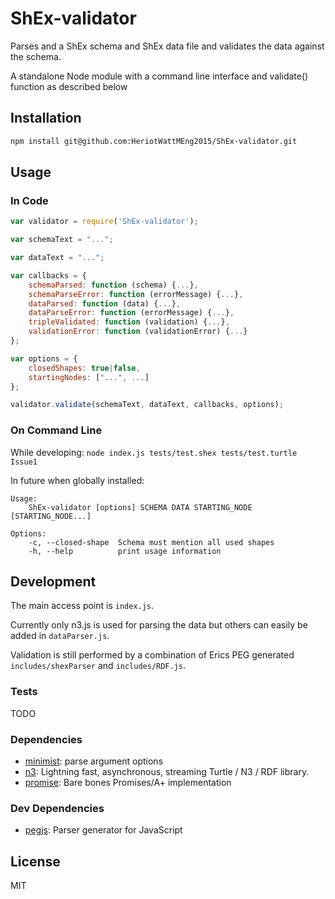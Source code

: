 # ShEx-validator 

Parses and a ShEx schema and ShEx data file and validates the data against the schema.

A standalone Node module with a command line interface and validate() function as described below

## Installation

```sh
npm install git@github.com:HeriotWattMEng2015/ShEx-validator.git
```

## Usage
### In Code
```javascript
var validator = require('ShEx-validator');

var schemaText = "...";

var dataText = "...";

var callbacks = {
    schemaParsed: function (schema) {...},
    schemaParseError: function (errorMessage) {...},
    dataParsed: function (data) {...},
    dataParseError: function (errorMessage) {...},
    tripleValidated: function (validation) {...},
    validationError: function (validationError) {...}
};

var options = {
    closedShapes: true|false,
    startingNodes: ["...", ...]
};

validator.validate(schemaText, dataText, callbacks, options);
```

### On Command Line

While developing: `node index.js tests/test.shex tests/test.turtle Issue1`

In future when globally installed:

<!--- BEGIN USAGE -->
    Usage:
        ShEx-validator [options] SCHEMA DATA STARTING_NODE [STARTING_NODE...]

    Options:
        -c, --closed-shape  Schema must mention all used shapes
        -h, --help          print usage information
<!--- END USAGE -->

## Development

The main access point is `index.js`.

Currently only n3.js is used for parsing the data but others can easily be added in `dataParser.js`.

Validation is still performed by a combination of Erics PEG generated `includes/shexParser` and `includes/RDF.js`.

### Tests
TODO

### Dependencies

- [minimist](https://github.com/substack/minimist): parse argument options
- [n3](https://github.com/RubenVerborgh/N3.js): Lightning fast, asynchronous, streaming Turtle / N3 / RDF library.
- [promise](https://github.com/then/promise): Bare bones Promises/A+ implementation

### Dev Dependencies

- [pegjs](https://github.com/dmajda/pegjs): Parser generator for JavaScript

## License

MIT
